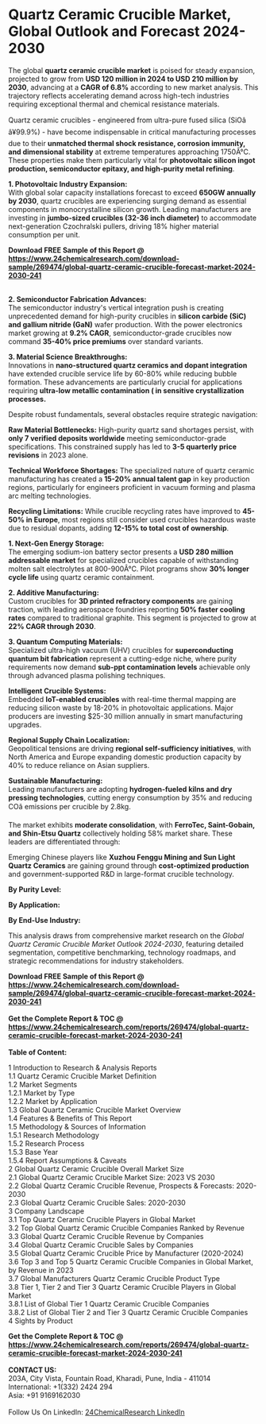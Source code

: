 <h1>Quartz Ceramic Crucible Market, Global Outlook and Forecast 2024-2030</h1><p>The global <strong>quartz ceramic crucible market</strong> is poised for steady expansion, projected to grow from <strong>USD 120 million in 2024 to USD 210 million by 2030</strong>, advancing at a <strong>CAGR of 6.8%</strong> according to new market analysis. This trajectory reflects accelerating demand across high-tech industries requiring exceptional thermal and chemical resistance materials.</p><p>Quartz ceramic crucibles - engineered from ultra-pure fused silica (SiOâ â¥99.9%) - have become indispensable in critical manufacturing processes due to their <strong>unmatched thermal shock resistance, corrosion immunity, and dimensional stability</strong> at extreme temperatures approaching 1750Â°C. These properties make them particularly vital for <strong>photovoltaic silicon ingot production, semiconductor epitaxy, and high-purity metal refining</strong>.</p><p><strong>1. Photovoltaic Industry Expansion:</strong><br>
With global solar capacity installations forecast to exceed <strong>650GW annually by 2030</strong>, quartz crucibles are experiencing surging demand as essential components in monocrystalline silicon growth. Leading manufacturers are investing in <strong>jumbo-sized crucibles (32-36 inch diameter)</strong> to accommodate next-generation Czochralski pullers, driving 18% higher material consumption per unit.</p><div><b>Download FREE Sample of this Report @ 
            <a href="https://www.24chemicalresearch.com/download-sample/269474/global-quartz-ceramic-crucible-forecast-market-2024-2030-241">
            https://www.24chemicalresearch.com/download-sample/269474/global-quartz-ceramic-crucible-forecast-market-2024-2030-241</a></b></div><br><p><strong>2. Semiconductor Fabrication Advances:</strong><br>
The semiconductor industry's vertical integration push is creating unprecedented demand for high-purity crucibles in <strong>silicon carbide (SiC) and gallium nitride (GaN)</strong> wafer production. With the power electronics market growing at <strong>9.2% CAGR</strong>, semiconductor-grade crucibles now command <strong>35-40% price premiums</strong> over standard variants.</p><p><strong>3. Material Science Breakthroughs:</strong><br>
Innovations in <strong>nano-structured quartz ceramics and dopant integration</strong> have extended crucible service life by 60-80% while reducing bubble formation. These advancements are particularly crucial for applications requiring <strong>ultra-low metallic contamination ( in sensitive crystallization processes.</strong></p><p>Despite robust fundamentals, several obstacles require strategic navigation:</p><p><strong>Raw Material Bottlenecks:</strong> High-purity quartz sand shortages persist, with <strong>only 7 verified deposits worldwide</strong> meeting semiconductor-grade specifications. This constrained supply has led to <strong>3-5 quarterly price revisions</strong> in 2023 alone.</p><p><strong>Technical Workforce Shortages:</strong> The specialized nature of quartz ceramic manufacturing has created a <strong>15-20% annual talent gap</strong> in key production regions, particularly for engineers proficient in vacuum forming and plasma arc melting technologies.</p><p><strong>Recycling Limitations:</strong> While crucible recycling rates have improved to <strong>45-50% in Europe</strong>, most regions still consider used crucibles hazardous waste due to residual dopants, adding <strong>12-15% to total cost of ownership</strong>.</p><p><strong>1. Next-Gen Energy Storage:</strong><br>
The emerging sodium-ion battery sector presents a <strong>USD 280 million addressable market</strong> for specialized crucibles capable of withstanding molten salt electrolytes at 800-900Â°C. Pilot programs show <strong>30% longer cycle life</strong> using quartz ceramic containment.</p><p><strong>2. Additive Manufacturing:</strong><br>
Custom crucibles for <strong>3D printed refractory components</strong> are gaining traction, with leading aerospace foundries reporting <strong>50% faster cooling rates</strong> compared to traditional graphite. This segment is projected to grow at <strong>22% CAGR through 2030</strong>.</p><p><strong>3. Quantum Computing Materials:</strong><br>
Specialized ultra-high vacuum (UHV) crucibles for <strong>superconducting quantum bit fabrication</strong> represent a cutting-edge niche, where purity requirements now demand <strong>sub-ppt contamination levels</strong> achievable only through advanced plasma polishing techniques.</p><p><strong>Intelligent Crucible Systems:</strong><br>
	Embedded <strong>IoT-enabled crucibles</strong> with real-time thermal mapping are reducing silicon waste by 18-20% in photovoltaic applications. Major producers are investing $25-30 million annually in smart manufacturing upgrades.</p><p><strong>Regional Supply Chain Localization:</strong><br>
	Geopolitical tensions are driving <strong>regional self-sufficiency initiatives</strong>, with North America and Europe expanding domestic production capacity by 40% to reduce reliance on Asian suppliers.</p><p><strong>Sustainable Manufacturing:</strong><br>
	Leading manufacturers are adopting <strong>hydrogen-fueled kilns and dry pressing technologies</strong>, cutting energy consumption by 35% and reducing COâ emissions per crucible by 2.8kg.</p><p>The market exhibits <strong>moderate consolidation</strong>, with <strong>FerroTec, Saint-Gobain, and Shin-Etsu Quartz</strong> collectively holding 58% market share. These leaders are differentiated through:</p><p>Emerging Chinese players like <strong>Xuzhou Fenggu Mining and Sun Light Quartz Ceramics</strong> are gaining ground through <strong>cost-optimized production</strong> and government-supported R&amp;D in large-format crucible technology.</p><p><strong>By Purity Level:</strong></p><p><strong>By Application:</strong></p><p><strong>By End-Use Industry:</strong></p><p>This analysis draws from comprehensive market research on the <em>Global Quartz Ceramic Crucible Market Outlook 2024-2030</em>, featuring detailed segmentation, competitive benchmarking, technology roadmaps, and strategic recommendations for industry stakeholders.</p><div><b>Download FREE Sample of this Report @ 
            <a href="https://www.24chemicalresearch.com/download-sample/269474/global-quartz-ceramic-crucible-forecast-market-2024-2030-241">
            https://www.24chemicalresearch.com/download-sample/269474/global-quartz-ceramic-crucible-forecast-market-2024-2030-241</a></b></div><br><div><b>Get the Complete Report & TOC @ 
            <a href="https://www.24chemicalresearch.com/reports/269474/global-quartz-ceramic-crucible-forecast-market-2024-2030-241">
            https://www.24chemicalresearch.com/reports/269474/global-quartz-ceramic-crucible-forecast-market-2024-2030-241</a></b></div><br>
            <b>Table of Content:</b><p>1 Introduction to Research & Analysis Reports<br />
    1.1 Quartz Ceramic Crucible Market Definition<br />
    1.2 Market Segments<br />
        1.2.1 Market by Type<br />
        1.2.2 Market by Application<br />
    1.3 Global Quartz Ceramic Crucible Market Overview<br />
    1.4 Features & Benefits of This Report<br />
    1.5 Methodology & Sources of Information<br />
        1.5.1 Research Methodology<br />
        1.5.2 Research Process<br />
        1.5.3 Base Year<br />
        1.5.4 Report Assumptions & Caveats<br />
2 Global Quartz Ceramic Crucible Overall Market Size<br />
    2.1 Global Quartz Ceramic Crucible Market Size: 2023 VS 2030<br />
    2.2 Global Quartz Ceramic Crucible Revenue, Prospects & Forecasts: 2020-2030<br />
    2.3 Global Quartz Ceramic Crucible Sales: 2020-2030<br />
3 Company Landscape<br />
    3.1 Top Quartz Ceramic Crucible Players in Global Market<br />
    3.2 Top Global Quartz Ceramic Crucible Companies Ranked by Revenue<br />
    3.3 Global Quartz Ceramic Crucible Revenue by Companies<br />
    3.4 Global Quartz Ceramic Crucible Sales by Companies<br />
    3.5 Global Quartz Ceramic Crucible Price by Manufacturer (2020-2024)<br />
    3.6 Top 3 and Top 5 Quartz Ceramic Crucible Companies in Global Market, by Revenue in 2023<br />
    3.7 Global Manufacturers Quartz Ceramic Crucible Product Type<br />
    3.8 Tier 1, Tier 2 and Tier 3 Quartz Ceramic Crucible Players in Global Market<br />
        3.8.1 List of Global Tier 1 Quartz Ceramic Crucible Companies<br />
        3.8.2 List of Global Tier 2 and Tier 3 Quartz Ceramic Crucible Companies<br />
4 Sights by Product</p><div><b>Get the Complete Report & TOC @ 
            <a href="https://www.24chemicalresearch.com/reports/269474/global-quartz-ceramic-crucible-forecast-market-2024-2030-241">
            https://www.24chemicalresearch.com/reports/269474/global-quartz-ceramic-crucible-forecast-market-2024-2030-241</a></b></div><br><b>CONTACT US:</b><br>
            203A, City Vista, Fountain Road, Kharadi, Pune, India - 411014<br>
            International: +1(332) 2424 294<br>
            Asia: +91 9169162030 <br><br>
            Follow Us On LinkedIn: <a href="https://www.linkedin.com/company/24chemicalresearch/">24ChemicalResearch LinkedIn</a>